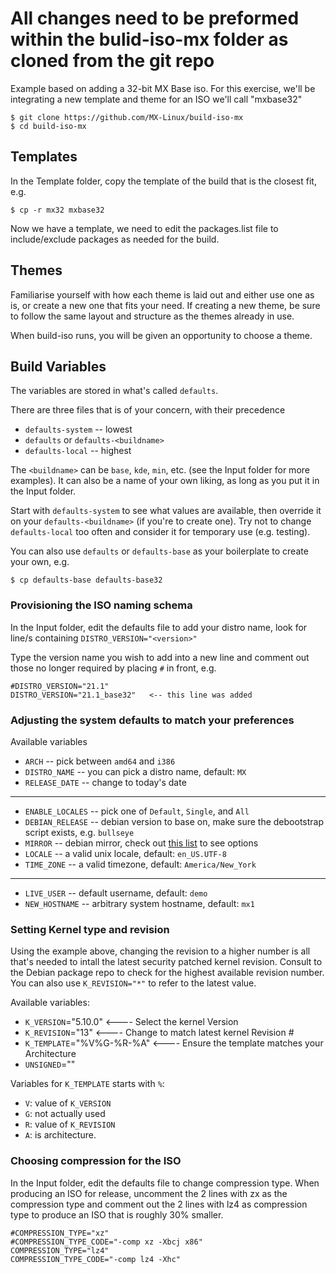 # All changes need to be preformed within the bulid-iso-mx folder as cloned from the git repo

Example based on adding a 32-bit MX Base iso.  For this exercise, we'll be integrating a new 
template and theme for an ISO we'll call "mxbase32"

````
$ git clone https://github.com/MX-Linux/build-iso-mx
$ cd build-iso-mx
````


## Templates

In the Template folder, copy the template of the build that is the closest fit, e.g.
````
$ cp -r mx32 mxbase32
````

Now we have a template, we need to edit the packages.list file to include/exclude 
packages as needed for the build.


## Themes

Familiarise yourself with how each theme is laid out and either use one as is, or 
create a new one that fits your need. If creating a new theme, be sure to follow
the same layout and structure as the themes already in use. 

When build-iso runs, you will be given an opportunity to choose a theme.


## Build Variables

The variables are stored in what's called `defaults`.

There are three files that is of your concern, with their precedence 

- `defaults-system` -- lowest
- `defaults` or `defaults-<buildname>`
- `defaults-local` -- highest

The `<buildname>` can be `base`, `kde`, `min`, etc. (see the Input folder for more examples).
It can also be a name of your own liking, as long as you put it in the Input folder.

Start with `defaults-system` to see what values are available,
then override it on your `defaults-<buildname>` (if you're to create one).
Try not to change `defaults-local` too often and consider it for temporary use (e.g. testing).

You can also use `defaults` or `defaults-base` as your boilerplate to create your own, e.g.
````
$ cp defaults-base defaults-base32
````


### Provisioning the ISO naming schema

In the Input folder, edit the defaults file to add your distro name, look for line/s containing `DISTRO_VERSION="<version>"`

Type the version name you wish to add into a new line and comment out those no longer required by placing `#` in front, e.g.

    #DISTRO_VERSION="21.1"
    DISTRO_VERSION="21.1_base32"   <-- this line was added


### Adjusting the system defaults to match your preferences

Available variables

- `ARCH` -- pick between `amd64` and `i386`
- `DISTRO_NAME` -- you can pick a distro name, default: `MX`
- `RELEASE_DATE` -- change to today's date

----

- `ENABLE_LOCALES` -- pick one of `Default`, `Single`, and `All`
- `DEBIAN_RELEASE` -- debian version to base on, make sure the debootstrap script exists, e.g. `bullseye`
- `MIRROR` -- debian mirror, check out [this list](https://www.debian.org/mirror/list) to see options
- `LOCALE` -- a valid unix locale, default: `en_US.UTF-8`
- `TIME_ZONE` -- a valid timezone, default: `America/New_York`

----

- `LIVE_USER` -- default username, default: `demo`
- `NEW_HOSTNAME` -- arbitrary system hostname, default: `mx1`


### Setting Kernel type and revision

Using the example above, changing the revision to a higher number is all that's needed
to intall the latest security patched kernel revision.
Consult to the Debian package repo to check for the highest available revision number.
You can also use `K_REVISION="*"` to refer to the latest value.

Available variables:

- `K_VERSION`="5.10.0"             <---- Select the kernel Version
- `K_REVISION`="13"                <---- Change to match latest kernel Revision #
- `K_TEMPLATE`="%V%G-%R-%A"        <---- Ensure the template matches your Architecture
- `UNSIGNED`=""

Variables for `K_TEMPLATE` starts with `%`:

- `V`: value of `K_VERSION`
- `G`: not actually used
- `R`: value of `K_REVISION`
- `A`: is architecture.


### Choosing compression for the ISO

In the Input folder, edit the defaults file to change compression type.
When producing an ISO for release, uncomment the 2 lines with zx as the compression 
type and comment out the 2 lines with lz4 as compression type to produce an ISO
that is roughly 30% smaller.

    #COMPRESSION_TYPE="xz"
    #COMPRESSION_TYPE_CODE="-comp xz -Xbcj x86"
    COMPRESSION_TYPE="lz4"
    COMPRESSION_TYPE_CODE="-comp lz4 -Xhc"
